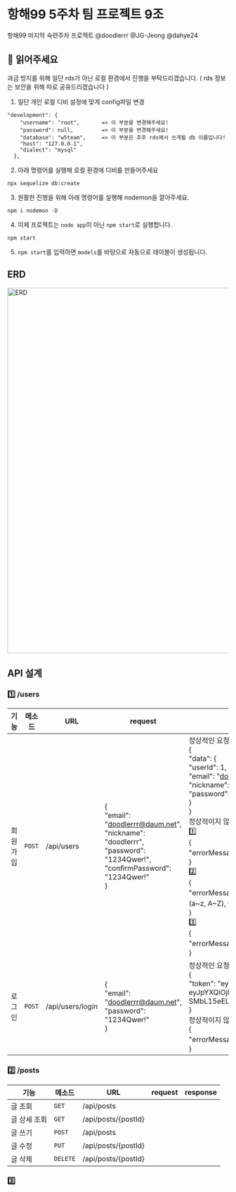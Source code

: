 # 항해99 5주차 팀 프로젝트 9조
항해99 마지막 숙련주차 프로젝트
@doodlerrr @JG-Jeong @dahye24  


## 🙏 읽어주세요
과금 방지를 위해 일단 rds가 아닌 로컬 환경에서 진행을 부탁드리겠습니다. ( rds 정보는 보안을 위해 따로 공유드리겠습니다 )  
1. 일단 개인 로컬 디비 설정에 맞게 config파일 변경  
```
"development": {
    "username": "root",       => 이 부분을 변경해주세요!
    "password": null,         => 이 부분을 변경해주세요!
    "database": "w5team",     => 이 부분은 추후 rds에서 쓰게될 db 이름입니다!
    "host": "127.0.0.1",
    "dialect": "mysql"
  },
```
2. 아래 명령어를 실행해 로컬 환경에 디비를 만들어주세요 
```
npx sequelize db:create
```
3. 원활한 진행을 위해 아래 명령어를 실행해 nodemon을 깔아주세요.
```
npm i nodemon -D
```
4. 이제 프로젝트는 `node app`이 아닌 `npm start`로 실행합니다.  
```
npm start

```
5. `npm start`를 입력하면 `models`를 바탕으로 자동으로 테이블이 생성됩니다.  


## ERD
<img width="830" alt="ERD" src="https://user-images.githubusercontent.com/100981819/196524130-8c23a976-bfc5-4e1c-ac86-07473225986b.png">

## API 설계
### 1️⃣  /users
|    기능     |  메소드  |    URL    |      request               |       response       |
|------------|--------|-----------|----------------------------|-----------------------|
|회원가입      |`POST`  |/api/users  |{<br>"email": "doodlerrr@daum.net",<br>"nickname": "doodlerrr",<br>"password": "1234Qwer!",<br> "confirmPassword": "1234Qwer!"<br>}|정상적인 요청인 경우 :<br>{<br>"data": {<br>"userId": 1,<br>"email": "doodlerrr@daum.net",<br>"nickname": "doodlerrr",<br>"password": "1234Qwer!"<br>}<br>}<br>정상적이지 않은 요청인 경우 : <br>1️⃣ <br>{<br>"errorMessage": "이미 가입된 이메일 또는 닉네임 입니다"<br>}<br>2️⃣ <br>{<br>"errorMessage": "비밀번호는 최소 4글자 이상, 알파벳 대소문자(a~z, A~Z), 숫자(0~9), 특수문자`를 포함해야 합니다"<br>}<br>3️⃣ <br>{<br>"errorMessage": "비밀번호가 일치하지 않습니다"<br>}|
|로그인|`POST`|/api/users/login|{<br>"email": "doodlerrr@daum.net",<br>"password": "1234Qwer!"<br>}|정상적인 요청일 경우 :<br>{<br>"token": "eyJhbGciOiJIUzI1NiIsInR5cCI6IkpXVCJ9.<br>eyJpYXQiOjE2NjYxMjQxOTAsImV4cCI6MTY2NjEyNTk5MH0.<br>SMbL15eELN5mNnfrd6eqIZstCu_kKKBBTQl-R9iXnog"<br>}<br> 정상적이지 않은 요청일 경우 : <br>{<br>"errorMessage": "가입 정보를 찾을 수 없습니다"<br>} |

### 2️⃣  /posts
|    기능     |  메소드  |    URL            |      request               |       response       |
|------------|--------|-------------------|----------------------------|-----------------------|
|글 조회       |`GET`   |/api/posts         |                             |                      |
|글 상세 조회   |`GET`   |/api/posts/{postId}|                             |                      |
|글 쓰기       |`POST`  |/api/posts         |                             |                      |
|글 수정       |`PUT`   |/api/posts/{postId}|                             |                      |
|글 삭제       |`DELETE`|/api/posts/{postId}|                             |                      |

### 3️⃣  


